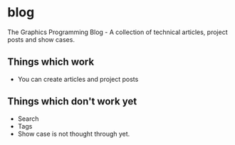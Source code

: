 # blog
The Graphics Programming Blog - A collection of technical articles, project posts and show cases.

## Things which work
- You can create articles and project posts

## Things which don't work yet
- Search
- Tags
- Show case is not thought through yet.
